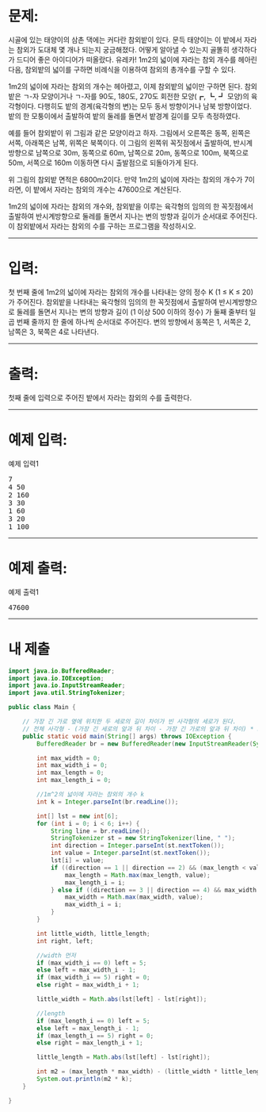 # 문제: 
시골에 있는 태양이의 삼촌 댁에는 커다란 참외밭이 있다. 문득 태양이는 이 밭에서 자라는 참외가 도대체 몇 개나 되는지 궁금해졌다. 어떻게 알아낼 수 있는지 골똘히 생각하다가 드디어 좋은 아이디어가 떠올랐다. 유레카! 1m2의 넓이에 자라는 참외 개수를 헤아린 다음, 참외밭의 넓이를 구하면 비례식을 이용하여 참외의 총개수를 구할 수 있다.

1m2의 넓이에 자라는 참외의 개수는 헤아렸고, 이제 참외밭의 넓이만 구하면 된다. 참외밭은 ㄱ-자 모양이거나 ㄱ-자를 90도, 180도, 270도 회전한 모양(┏, ┗, ┛ 모양)의 육각형이다. 다행히도 밭의 경계(육각형의 변)는 모두 동서 방향이거나 남북 방향이었다. 밭의 한 모퉁이에서 출발하여 밭의 둘레를 돌면서 밭경계 길이를 모두 측정하였다.



예를 들어 참외밭이 위 그림과 같은 모양이라고 하자. 그림에서 오른쪽은 동쪽, 왼쪽은 서쪽, 아래쪽은 남쪽, 위쪽은 북쪽이다. 이 그림의 왼쪽위 꼭짓점에서 출발하여, 반시계방향으로 남쪽으로 30m, 동쪽으로 60m, 남쪽으로 20m, 동쪽으로 100m, 북쪽으로 50m, 서쪽으로 160m 이동하면 다시 출발점으로 되돌아가게 된다.

위 그림의 참외밭  면적은 6800m2이다. 만약 1m2의 넓이에 자라는 참외의 개수가 7이라면, 이 밭에서 자라는 참외의 개수는 47600으로 계산된다.

1m2의 넓이에 자라는 참외의 개수와, 참외밭을 이루는 육각형의 임의의 한 꼭짓점에서 출발하여 반시계방향으로 둘레를 돌면서 지나는 변의 방향과 길이가 순서대로 주어진다. 이 참외밭에서 자라는 참외의 수를 구하는 프로그램을 작성하시오.

---
# 입력:
첫 번째 줄에 1m2의 넓이에 자라는 참외의 개수를 나타내는 양의 정수 K (1 ≤ K ≤ 20)가 주어진다. 참외밭을 나타내는 육각형의 임의의 한 꼭짓점에서 출발하여 반시계방향으로 둘레를 돌면서 지나는 변의 방향과 길이 (1 이상 500 이하의 정수) 가 둘째 줄부터 일곱 번째 줄까지 한 줄에 하나씩 순서대로 주어진다. 변의 방향에서 동쪽은 1, 서쪽은 2, 남쪽은 3, 북쪽은 4로 나타낸다.

---
# 출력: 
첫째 줄에 입력으로 주어진 밭에서 자라는 참외의 수를 출력한다.

---
# 예제 입력:

예제 입력1
<pre>
7
4 50
2 160
3 30
1 60
3 20
1 100
</pre>

---
# 예제 출력:

예제 출력1
<pre>
47600
</pre>

---
# 내 제출

~~~java
import java.io.BufferedReader;
import java.io.IOException;
import java.io.InputStreamReader;
import java.util.StringTokenizer;

public class Main {

    // 가장 긴 가로 옆에 위치한 두 세로의 길이 차이가 빈 사각형의 세로가 된다.
    // 전체 사각형 - (가장 긴 세로의 앞과 뒤 차이 - 가장 긴 가로의 앞과 뒤 차이) * k
    public static void main(String[] args) throws IOException {
        BufferedReader br = new BufferedReader(new InputStreamReader(System.in));

        int max_width = 0;
        int max_width_i = 0;
        int max_length = 0;
        int max_length_i = 0;

        //1m^2의 넓이에 자라는 참외의 개수 k
        int k = Integer.parseInt(br.readLine());

        int[] lst = new int[6];
        for (int i = 0; i < 6; i++) {
            String line = br.readLine();
            StringTokenizer st = new StringTokenizer(line, " ");
            int direction = Integer.parseInt(st.nextToken());
            int value = Integer.parseInt(st.nextToken());
            lst[i] = value;
            if ((direction == 1 || direction == 2) && (max_length < value)) {// 동, 서 이므로 length
                max_length = Math.max(max_length, value);
                max_length_i = i;
            } else if ((direction == 3 || direction == 4) && max_width < value) {
                max_width = Math.max(max_width, value);
                max_width_i = i;
            }
        }

        int little_width, little_length;
        int right, left;

        //width 먼저
        if (max_width_i == 0) left = 5;
        else left = max_width_i - 1;
        if (max_width_i == 5) right = 0;
        else right = max_width_i + 1;

        little_width = Math.abs(lst[left] - lst[right]);

        //length
        if (max_length_i == 0) left = 5;
        else left = max_length_i - 1;
        if (max_length_i == 5) right = 0;
        else right = max_length_i + 1;

        little_length = Math.abs(lst[left] - lst[right]);

        int m2 = (max_length * max_width) - (little_width * little_length);
        System.out.println(m2 * k);
    }

}

~~~
